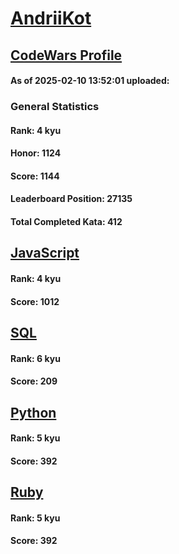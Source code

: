 # [AndriiKot](https://www.codewars.com/users/AndriiKot)

## [CodeWars Profile](https://www.codewars.com/users/AndriiKot)

#### As of 2025-02-10 13:52:01 uploaded:

### General Statistics

#### Rank: 4 kyu

#### Honor: 1124

#### Score: 1144

#### Leaderboard Position: 27135

#### Total Completed Kata: 412



## [JavaScript](https://github.com/AndriiKot/JavaScript__CodeWars)

#### Rank: 4 kyu

#### Score: 1012


## [SQL](https://github.com/AndriiKot/SQL__CodeWars)

#### Rank: 6 kyu

#### Score: 209


## [Python](https://github.com/AndriiKot/Python__CodeWars)

#### Rank: 5 kyu

#### Score: 392


## [Ruby](https://github.com/AndriiKot/Ruby__CodeWars)

#### Rank: 5 kyu

#### Score: 392

